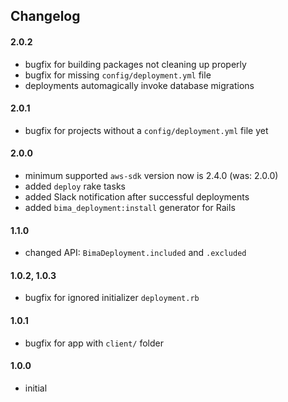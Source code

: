 ## Changelog

#### 2.0.2
- bugfix for building packages not cleaning up properly
- bugfix for missing `config/deployment.yml` file
- deployments automagically invoke database migrations

#### 2.0.1
- bugfix for projects without a `config/deployment.yml` file yet

#### 2.0.0
- minimum supported `aws-sdk` version now is 2.4.0 (was: 2.0.0)      
- added `deploy` rake tasks
- added Slack notification after successful deployments
- added `bima_deployment:install` generator for Rails  

#### 1.1.0
- changed API: `BimaDeployment.included` and `.excluded`

#### 1.0.2, 1.0.3
- bugfix for ignored initializer `deployment.rb`

#### 1.0.1
- bugfix for app with `client/` folder

#### 1.0.0
- initial
